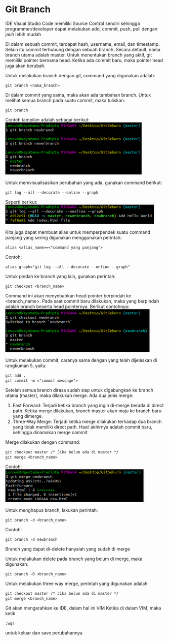 # Git Branch

IDE Visual Studio Code memiliki Source Control sendiri sehingga programmer/developer dapat melakukan add, commit, push, pull dengan jauh lebih mudah 

Di dalam sebuah commit, terdapat hash, username, email, dan timestamp. Selain itu commit terhubung dengan sebuah branch. Secara default, nama branch utama adalah master. Untuk menentukan branch yang aktif, git memiliki pointer bernama head. Ketika ada commit baru, maka pointer head juga akan berubah. 

Untuk melakukan branch dengan git, command yang digunakan adalah:
```shell
git branch <nama_branch>
```
Di dalam commit yang sama, maka akan ada tambahan branch.
Untuk melihat semua branch pada suatu commit, maka tuliskan:
```shell
git branch
```
Contoh tampilan adalah sebagai berikut: <br>
![](Screenshots/gitbranch.png) <br>

Untuk memvisualisasikan perubahan yang ada, gunakan command berikut:
```shell
git log --all --decorate --online --graph
```
Seperti berikut: <br>
![](Screenshots/gitdecorate.png)

Kita juga dapat membuat alias untuk memperpendek suatu command panjang yang sering digunakan menggunakan perintah: 
```shell
alias <alias_name>=<"command yang panjang">
```
Contoh:
```shell
alias graph="git log --all --decorate --online --graph"
```

Untuk pindah ke branch yang lain, gunakan perintah: 
```shell
git checkout <branch_name>
```
Command ini akan menyebabkan head pointer berpindah ke <branch_name>. Pada saat commit baru dilakukan, maka yang berpindah adalah branch beserta head pointernya. Berikut contohnya: <br>
![](Screenshots/gitcheckout.png) <br>

Untuk melakukan commit, caranya sama dengan yang telah dijelaskan di rangkuman 5, yaitu:
```shell
git add .
git commit -m <"commit message">
``` 

Setelah semua branch dirasa sudah siap untuk digabungkan ke branch utama (master), maka dilakukan merge. Ada dua jenis merge:
1. Fast Forward: Terjadi ketika branch yang ingin di-merge berada di direct path. Ketika merge dilakukan, branch master akan maju ke branch baru yang dimerge. 
2. Three-Way Merge: Terjadi ketika merge dilakukan terhadap dua branch yang tidak memiliki direct path. Hasil akhirnya adalah commit baru, sehingga dinamakan merge commit 

Merge dilakukan dengan command: 
```shell
git checkout master /* Jika belum ada di master */
git merge <branch_name>
```
Contoh: <br>
![](Screenshots/gitmergefast.png) <br>

Untuk menghapus branch, lakukan perintah: 
```shell
git branch -d <branch_name>
```
Contoh:
```shell
git branch -d newbranch
```
Branch yang dapat di-delete hanyalah yang sudah di merge <br>

Untuk melakukan delete pada branch yang belum di merge, maka digunakan: 
```shell
git branch -D <branch_name>
```

Untuk melakukan three way merge, perintah yang digunakan adalah: 
```shell
git checkout master /* Jika belum ada di master */
git merge <branch_name>
```
Git akan mengarahkan ke IDE, dalam hal ini VIM
Ketika di dalam VIM, maka ketik 
```shell
:wq!
```
untuk keluar dan save perubahannya
